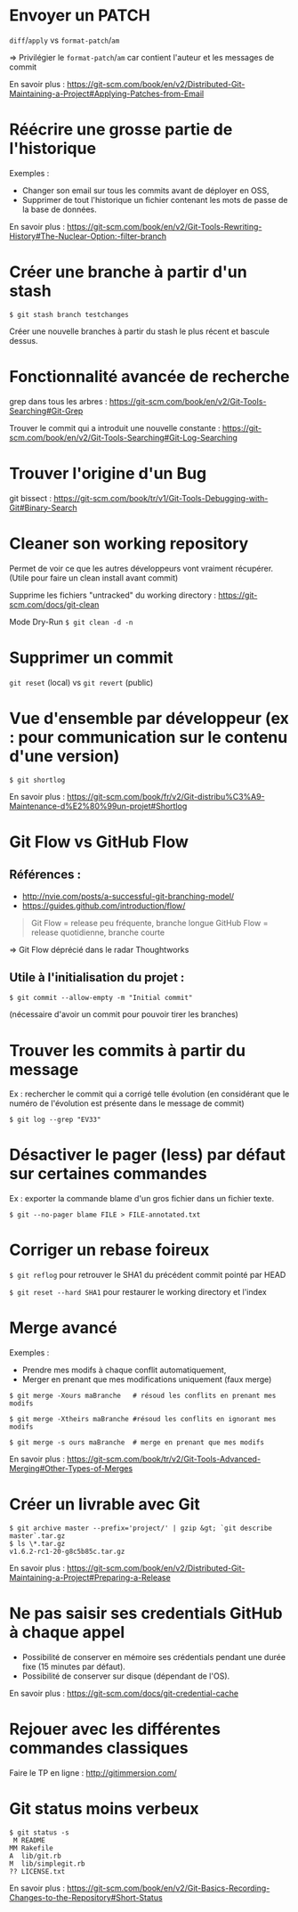 
# Envoyer un PATCH

`diff`/`apply` vs `format-patch`/`am`

=> Privilégier le `format-patch`/`am` car contient l'auteur et les messages de commit

En savoir plus : https://git-scm.com/book/en/v2/Distributed-Git-Maintaining-a-Project#Applying-Patches-from-Email



# Réécrire une grosse partie de l'historique

Exemples :
- Changer son email sur tous les commits avant de déployer en OSS,
- Supprimer de tout l'historique un fichier contenant les mots de passe de la base de données.

En savoir plus : https://git-scm.com/book/en/v2/Git-Tools-Rewriting-History#The-Nuclear-Option:-filter-branch


# Créer une branche à partir d'un stash

`$ git stash branch testchanges`

Créer une nouvelle branches à partir du stash le plus récent et bascule dessus.


# Fonctionnalité avancée de recherche

grep dans tous les arbres :
https://git-scm.com/book/en/v2/Git-Tools-Searching#Git-Grep

Trouver le commit qui a introduit une nouvelle constante :
https://git-scm.com/book/en/v2/Git-Tools-Searching#Git-Log-Searching  


# Trouver l'origine d'un Bug

git bissect :
https://git-scm.com/book/tr/v1/Git-Tools-Debugging-with-Git#Binary-Search


# Cleaner son working repository

Permet de voir ce que les autres développeurs vont vraiment récupérer.
(Utile pour faire un clean install avant commit)

Supprime les fichiers "untracked" du working directory :
https://git-scm.com/docs/git-clean

Mode Dry-Run
`$ git clean -d -n`


# Supprimer un commit

`git reset` (local) vs `git revert` (public)


# Vue d'ensemble par développeur (ex : pour communication sur le contenu d'une version)

`$ git shortlog`

En savoir plus : https://git-scm.com/book/fr/v2/Git-distribu%C3%A9-Maintenance-d%E2%80%99un-projet#Shortlog


# Git Flow vs GitHub Flow

## Références :
- http://nvie.com/posts/a-successful-git-branching-model/
- https://guides.github.com/introduction/flow/

> Git Flow = release peu fréquente, branche longue
> GitHub Flow = release quotidienne, branche courte

=> Git Flow déprécié dans le radar Thoughtworks

## Utile à l'initialisation du projet :

`$ git commit --allow-empty -m "Initial commit"`

(nécessaire d'avoir un commit pour pouvoir tirer les branches)



# Trouver les commits à partir du message

Ex : rechercher le commit qui a corrigé telle évolution
(en considérant que le numéro de l'évolution est présente dans le message de commit)

`$ git log --grep "EV33"`


# Désactiver le pager (less) par défaut sur certaines commandes

Ex : exporter la commande blame d'un gros fichier dans un fichier texte.

`$ git --no-pager blame FILE > FILE-annotated.txt`



# Corriger un rebase foireux

`$ git reflog`
pour retrouver le SHA1 du précédent commit pointé par HEAD

`$ git reset --hard SHA1`
pour restaurer le working directory et l'index


# Merge avancé

Exemples :
- Prendre mes modifs à chaque conflit automatiquement,
- Merger en prenant que mes modifications uniquement (faux merge)

`$ git merge -Xours maBranche   # résoud les conflits en prenant mes modifs`

`$ git merge -Xtheirs maBranche #résoud les conflits en ignorant mes modifs`

`$ git merge -s ours maBranche  # merge en prenant que mes modifs`

En savoir plus : https://git-scm.com/book/tr/v2/Git-Tools-Advanced-Merging#Other-Types-of-Merges


# Créer un livrable avec Git

```
$ git archive master --prefix='project/' | gzip &gt; `git describe master`.tar.gz
$ ls \*.tar.gz
v1.6.2-rc1-20-g8c5b85c.tar.gz
```

En savoir plus : https://git-scm.com/book/en/v2/Distributed-Git-Maintaining-a-Project#Preparing-a-Release


# Ne pas saisir ses credentials GitHub à chaque appel

- Possibilité de conserver en mémoire ses crédentials pendant une durée fixe (15 minutes par défaut).
- Possibilité de conserver sur disque (dépendant de l'OS).

En savoir plus : https://git-scm.com/docs/git-credential-cache


# Rejouer avec les différentes commandes classiques

Faire le TP en ligne : http://gitimmersion.com/


# Git status moins verbeux

```
$ git status -s
 M README
MM Rakefile
A  lib/git.rb
M  lib/simplegit.rb
?? LICENSE.txt
```

En savoir plus : https://git-scm.com/book/en/v2/Git-Basics-Recording-Changes-to-the-Repository#Short-Status
